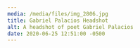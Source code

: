 ```yaml
---
media: /media/files/img_2806.jpg
title: Gabriel Palacios Headshot
alt: A headshot of poet Gabriel Palacios
date: 2020-06-25 12:51:00 -0500
---
```

